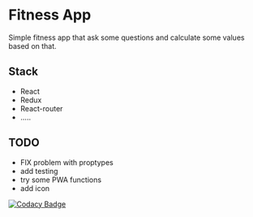 # Fitness App

Simple fitness app that ask some questions and calculate some values based on that.


## Stack

* React
* Redux
* React-router
* .....

## TODO

* FIX problem with proptypes
* add testing
* try some PWA functions
* add icon

[![Codacy Badge](https://api.codacy.com/project/badge/Grade/214dabc21d444c5b8b451dc66d42e777)](https://www.codacy.com/app/davidbeijinho/fitness-app?utm_source=github.com&amp;utm_medium=referral&amp;utm_content=davidbeijinho/fitness-app&amp;utm_campaign=Badge_Grade)
